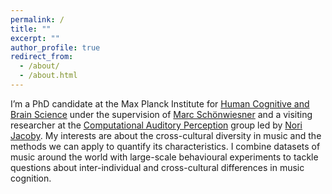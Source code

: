 ```yaml
---
permalink: /
title: ""
excerpt: ""
author_profile: true
redirect_from: 
  - /about/
  - /about.html
---
```

  
I’m a PhD candidate at the Max Planck Institute for 
[Human Cognitive and Brain Science](https://www.cbs.mpg.de/en) under the supervision of
[Marc Schönwiesner](https://imprs-neurocom.mpg.de/marc-schoenwiesner) and a visiting researcher 
at the [Computational Auditory Perception](https://www.aesthetics.mpg.de/en/research/research-group-computational-auditory-perception.html)
group led by [Nori Jacoby](https://www.norijacoby.com/).
My interests are about the cross-cultural diversity in music and the methods
we can apply to quantify its characteristics. 
I combine datasets of music around the world with large-scale
behavioural experiments to tackle questions about inter-individual
and cross-cultural differences in music cognition.
